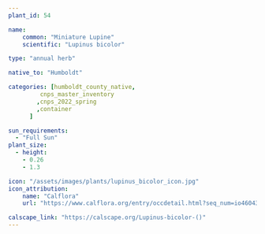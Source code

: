 ```yaml
---
plant_id: 54

name: 
    common: "Miniature Lupine"  
    scientific: "Lupinus bicolor"  

type: "annual herb"

native_to: "Humboldt"

categories: [humboldt_county_native,
         cnps_master_inventory
        ,cnps_2022_spring
        ,container
      ]

sun_requirements:
  - "Full Sun"
plant_size:
  - height: 
    - 0.26
    - 1.3

icon: "/assets/images/plants/lupinus_bicolor_icon.jpg" 
icon_attribution: 
    name: "Calflora"
    url: "https://www.calflora.org/entry/occdetail.html?seq_num=io46043"

calscape_link: "https://calscape.org/Lupinus-bicolor-()"
---
```


